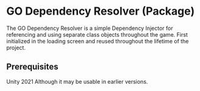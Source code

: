 # GO Dependency Resolver (Package)

The GO Dependency Resolver is a simple Dependency Injector for referencing and using separate class objects throughout the game. First initialized in the loading screen and reused throughout the lifetime of the project.

## Prerequisites
Unity 2021 Although it may be usable in earlier versions.